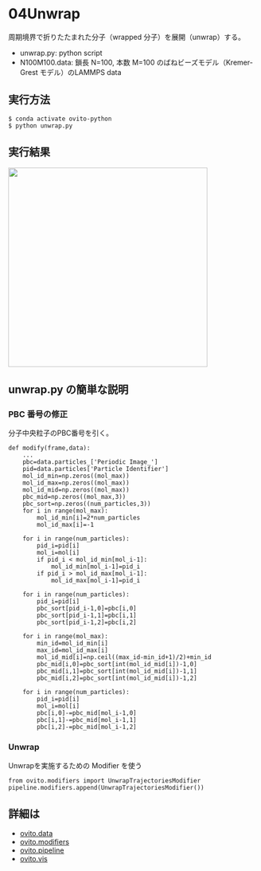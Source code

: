 # 04Unwrap
周期境界で折りたたまれた分子（wrapped 分子）を展開（unwrap）する。
- unwrap.py: python script
- N100M100.data: 鎖長 N=100, 本数 M=100 のばねビーズモデル（Kremer-Grest モデル）のLAMMPS data

## 実行方法
```
$ conda activate ovito-python
$ python unwrap.py
```

## 実行結果
<img src=https://github.com/t-murash/OVITO-Tips/blob/master/04Unwrap/figure.png width=400px>

## unwrap.py の簡単な説明
### PBC 番号の修正
分子中央粒子のPBC番号を引く。
```
def modify(frame,data):
    ...        
    pbc=data.particles_['Periodic Image_']
    pid=data.particles['Particle Identifier']
    mol_id_min=np.zeros((mol_max))
    mol_id_max=np.zeros((mol_max))
    mol_id_mid=np.zeros((mol_max))
    pbc_mid=np.zeros((mol_max,3))
    pbc_sort=np.zeros((num_particles,3))
    for i in range(mol_max):
        mol_id_min[i]=2*num_particles
        mol_id_max[i]=-1

    for i in range(num_particles):
        pid_i=pid[i]
        mol_i=mol[i]
        if pid_i < mol_id_min[mol_i-1]:
            mol_id_min[mol_i-1]=pid_i
        if pid_i > mol_id_max[mol_i-1]:
            mol_id_max[mol_i-1]=pid_i

    for i in range(num_particles):
        pid_i=pid[i]
        pbc_sort[pid_i-1,0]=pbc[i,0]
        pbc_sort[pid_i-1,1]=pbc[i,1]
        pbc_sort[pid_i-1,2]=pbc[i,2]

    for i in range(mol_max):
        min_id=mol_id_min[i]
        max_id=mol_id_max[i]
        mol_id_mid[i]=np.ceil((max_id-min_id+1)/2)+min_id
        pbc_mid[i,0]=pbc_sort[int(mol_id_mid[i])-1,0]
        pbc_mid[i,1]=pbc_sort[int(mol_id_mid[i])-1,1]
        pbc_mid[i,2]=pbc_sort[int(mol_id_mid[i])-1,2]

    for i in range(num_particles):
        pid_i=pid[i]
        mol_i=mol[i]
        pbc[i,0]-=pbc_mid[mol_i-1,0]
        pbc[i,1]-=pbc_mid[mol_i-1,1]
        pbc[i,2]-=pbc_mid[mol_i-1,2]
```

### Unwrap
Unwrapを実施するための Modifier を使う
```
from ovito.modifiers import UnwrapTrajectoriesModifier
pipeline.modifiers.append(UnwrapTrajectoriesModifier())
```

## 詳細は
- [ovito.data](https://www.ovito.org/docs/current/python/modules/ovito_data.html)
- [ovito.modifiers](https://www.ovito.org/docs/current/python/modules/ovito_modifiers.html)
- [ovito.pipeline](https://www.ovito.org/docs/current/python/modules/ovito_pipeline.html)
- [ovito.vis](https://www.ovito.org/docs/current/python/modules/ovito_vis.html)

